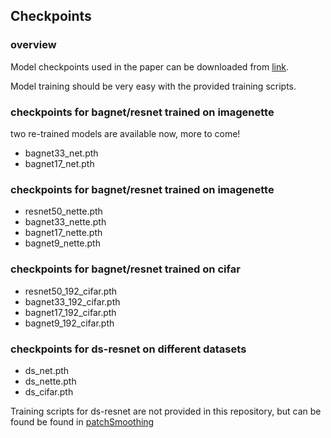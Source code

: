 ## Checkpoints
### overview
Model checkpoints used in the paper can be downloaded from [link](https://drive.google.com/drive/folders/1u5RsCuZNf7ddWW0utI4OrgWGmJCUDCuT?usp=sharing).

Model training should be very easy with the provided training scripts. 

### checkpoints for bagnet/resnet trained on imagenette
two re-trained models are available now, more to come!

- bagnet33_net.pth
- bagnet17_net.pth

### checkpoints for bagnet/resnet trained on imagenette
- resnet50_nette.pth
- bagnet33_nette.pth
- bagnet17_nette.pth
- bagnet9_nette.pth

### checkpoints for bagnet/resnet trained on cifar
- resnet50_192_cifar.pth
- bagnet33_192_cifar.pth
- bagnet17_192_cifar.pth
- bagnet9_192_cifar.pth

### checkpoints for ds-resnet on different datasets
- ds_net.pth
- ds_nette.pth
- ds_cifar.pth

Training scripts for ds-resnet are not provided in this repository, but can be found be found in [patchSmoothing](https://github.com/alevine0/patchSmoothing)
